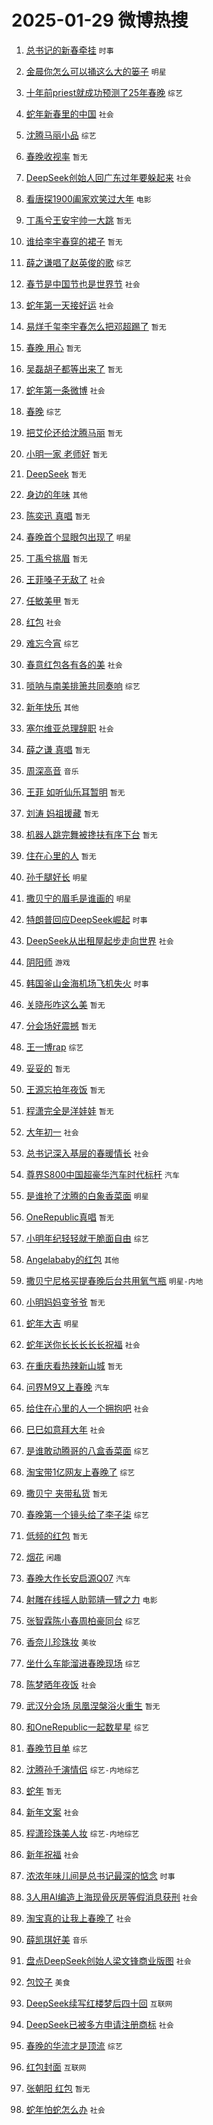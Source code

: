 # 2025-01-29 微博热搜 
1. [总书记的新春牵挂](https://m.weibo.cn/search?containerid=100103type%3D1%26t%3D10%26q%3D%23%E6%80%BB%E4%B9%A6%E8%AE%B0%E7%9A%84%E6%96%B0%E6%98%A5%E7%89%B5%E6%8C%82%23&stream_entry_id=51&isnewpage=1&extparam=seat%3D1%26stream_entry_id%3D51%26pos%3D0%26q%3D%2523%25E6%2580%25BB%25E4%25B9%25A6%25E8%25AE%25B0%25E7%259A%2584%25E6%2596%25B0%25E6%2598%25A5%25E7%2589%25B5%25E6%258C%2582%2523%26cate%3D10103%26dgr%3D0%26c_type%3D51%26filter_type%3Drealtimehot%26display_time%3D1738095511%26pre_seqid%3D173809551148001120030146) `时事` 

2. [金晨你怎么可以捅这么大的篓子](https://m.weibo.cn/search?containerid=100103type%3D1%26t%3D10%26q%3D%E9%87%91%E6%99%A8%E4%BD%A0%E6%80%8E%E4%B9%88%E5%8F%AF%E4%BB%A5%E6%8D%85%E8%BF%99%E4%B9%88%E5%A4%A7%E7%9A%84%E7%AF%93%E5%AD%90&stream_entry_id=31&isnewpage=1&extparam=seat%3D1%26stream_entry_id%3D31%26pos%3D0%26flag%3D1%26lcate%3D5001%26filter_type%3Drealtimehot%26c_type%3D31%26q%3D%25E9%2587%2591%25E6%2599%25A8%25E4%25BD%25A0%25E6%2580%258E%25E4%25B9%2588%25E5%258F%25AF%25E4%25BB%25A5%25E6%258D%2585%25E8%25BF%2599%25E4%25B9%2588%25E5%25A4%25A7%25E7%259A%2584%25E7%25AF%2593%25E5%25AD%2590%26cate%3D5001%26band_rank%3D1%26realpos%3D1%26dgr%3D0%26display_time%3D1738095511%26pre_seqid%3D173809551148001120030146) `明星` 

3. [十年前priest就成功预测了25年春晚](https://m.weibo.cn/search?containerid=100103type%3D1%26t%3D10%26q%3D%23%E5%8D%81%E5%B9%B4%E5%89%8Dpriest%E5%B0%B1%E6%88%90%E5%8A%9F%E9%A2%84%E6%B5%8B%E4%BA%8625%E5%B9%B4%E6%98%A5%E6%99%9A%23&stream_entry_id=31&isnewpage=1&extparam=seat%3D1%26stream_entry_id%3D31%26pos%3D1%26flag%3D16%26lcate%3D5001%26filter_type%3Drealtimehot%26c_type%3D31%26q%3D%2523%25E5%258D%2581%25E5%25B9%25B4%25E5%2589%258Dpriest%25E5%25B0%25B1%25E6%2588%2590%25E5%258A%259F%25E9%25A2%2584%25E6%25B5%258B%25E4%25BA%258625%25E5%25B9%25B4%25E6%2598%25A5%25E6%2599%259A%2523%26cate%3D5001%26band_rank%3D2%26realpos%3D2%26dgr%3D0%26display_time%3D1738095511%26pre_seqid%3D173809551148001120030146) `综艺` 

4. [蛇年新春里的中国](https://m.weibo.cn/search?containerid=100103type%3D1%26t%3D10%26q%3D%23%E8%9B%87%E5%B9%B4%E6%96%B0%E6%98%A5%E9%87%8C%E7%9A%84%E4%B8%AD%E5%9B%BD%23&stream_entry_id=31&isnewpage=1&extparam=seat%3D1%26stream_entry_id%3D31%26pos%3D2%26flag%3D0%26lcate%3D5001%26filter_type%3Drealtimehot%26c_type%3D31%26q%3D%2523%25E8%259B%2587%25E5%25B9%25B4%25E6%2596%25B0%25E6%2598%25A5%25E9%2587%258C%25E7%259A%2584%25E4%25B8%25AD%25E5%259B%25BD%2523%26cate%3D5001%26band_rank%3D3%26realpos%3D3%26dgr%3D0%26display_time%3D1738095511%26pre_seqid%3D173809551148001120030146) `社会` 

5. [沈腾马丽小品](https://m.weibo.cn/search?containerid=100103type%3D1%26t%3D10%26q%3D%E6%B2%88%E8%85%BE%E9%A9%AC%E4%B8%BD%E5%B0%8F%E5%93%81&stream_entry_id=31&isnewpage=1&extparam=seat%3D1%26stream_entry_id%3D31%26pos%3D3%26flag%3D2%26lcate%3D5001%26filter_type%3Drealtimehot%26c_type%3D31%26q%3D%25E6%25B2%2588%25E8%2585%25BE%25E9%25A9%25AC%25E4%25B8%25BD%25E5%25B0%258F%25E5%2593%2581%26cate%3D5001%26band_rank%3D4%26realpos%3D4%26dgr%3D0%26display_time%3D1738095511%26pre_seqid%3D173809551148001120030146) `综艺` 

6. [春晚收视率](https://m.weibo.cn/search?containerid=100103type%3D1%26t%3D10%26q%3D%E6%98%A5%E6%99%9A%E6%94%B6%E8%A7%86%E7%8E%87&stream_entry_id=31&isnewpage=1&extparam=seat%3D1%26stream_entry_id%3D31%26pos%3D4%26flag%3D2%26lcate%3D5001%26filter_type%3Drealtimehot%26c_type%3D31%26q%3D%25E6%2598%25A5%25E6%2599%259A%25E6%2594%25B6%25E8%25A7%2586%25E7%258E%2587%26cate%3D5001%26band_rank%3D5%26realpos%3D5%26dgr%3D0%26display_time%3D1738095511%26pre_seqid%3D173809551148001120030146) `暂无` 

7. [DeepSeek创始人回广东过年要躲起来](https://m.weibo.cn/search?containerid=100103type%3D1%26t%3D10%26q%3D%23DeepSeek%E5%88%9B%E5%A7%8B%E4%BA%BA%E5%9B%9E%E5%B9%BF%E4%B8%9C%E8%BF%87%E5%B9%B4%E8%A6%81%E8%BA%B2%E8%B5%B7%E6%9D%A5%23&stream_entry_id=31&isnewpage=1&extparam=seat%3D1%26stream_entry_id%3D31%26pos%3D5%26flag%3D0%26lcate%3D5001%26filter_type%3Drealtimehot%26c_type%3D31%26q%3D%2523DeepSeek%25E5%2588%259B%25E5%25A7%258B%25E4%25BA%25BA%25E5%259B%259E%25E5%25B9%25BF%25E4%25B8%259C%25E8%25BF%2587%25E5%25B9%25B4%25E8%25A6%2581%25E8%25BA%25B2%25E8%25B5%25B7%25E6%259D%25A5%2523%26cate%3D5001%26band_rank%3D6%26realpos%3D6%26dgr%3D0%26display_time%3D1738095511%26pre_seqid%3D173809551148001120030146) `社会` 

8. [看唐探1900阖家欢笑过大年](https://m.weibo.cn/search?containerid=100103type%3D1%26t%3D10%26q%3D%23%E7%9C%8B%E5%94%90%E6%8E%A21900%E9%98%96%E5%AE%B6%E6%AC%A2%E7%AC%91%E8%BF%87%E5%A4%A7%E5%B9%B4%23&stream_entry_id=31&isnewpage=1&extparam=seat%3D1%26stream_entry_id%3D31%26pos%3D6%26topic_ad%3D1%26lcate%3D5001%26filter_type%3Drealtimehot%26c_type%3D31%26is_ad_pos%3D1%26q%3D%2523%25E7%259C%258B%25E5%2594%2590%25E6%258E%25A21900%25E9%2598%2596%25E5%25AE%25B6%25E6%25AC%25A2%25E7%25AC%2591%25E8%25BF%2587%25E5%25A4%25A7%25E5%25B9%25B4%2523%26dgr%3D0%26band_rank%3D7%26adid%3D274541%26cate%3D5001%26display_time%3D1738095511%26pre_seqid%3D173809551148001120030146) `电影` 

9. [丁禹兮王安宇帅一大跳](https://m.weibo.cn/search?containerid=100103type%3D1%26t%3D10%26q%3D%E4%B8%81%E7%A6%B9%E5%85%AE%E7%8E%8B%E5%AE%89%E5%AE%87%E5%B8%85%E4%B8%80%E5%A4%A7%E8%B7%B3&stream_entry_id=31&isnewpage=1&extparam=seat%3D1%26stream_entry_id%3D31%26pos%3D7%26flag%3D0%26lcate%3D5001%26filter_type%3Drealtimehot%26c_type%3D31%26q%3D%25E4%25B8%2581%25E7%25A6%25B9%25E5%2585%25AE%25E7%258E%258B%25E5%25AE%2589%25E5%25AE%2587%25E5%25B8%2585%25E4%25B8%2580%25E5%25A4%25A7%25E8%25B7%25B3%26cate%3D5001%26band_rank%3D7%26realpos%3D7%26dgr%3D0%26display_time%3D1738095511%26pre_seqid%3D173809551148001120030146) `暂无` 

10. [谁给李宇春穿的裙子](https://m.weibo.cn/search?containerid=100103type%3D1%26t%3D10%26q%3D%E8%B0%81%E7%BB%99%E6%9D%8E%E5%AE%87%E6%98%A5%E7%A9%BF%E7%9A%84%E8%A3%99%E5%AD%90&stream_entry_id=31&isnewpage=1&extparam=seat%3D1%26stream_entry_id%3D31%26pos%3D8%26flag%3D2%26lcate%3D5001%26filter_type%3Drealtimehot%26c_type%3D31%26q%3D%25E8%25B0%2581%25E7%25BB%2599%25E6%259D%258E%25E5%25AE%2587%25E6%2598%25A5%25E7%25A9%25BF%25E7%259A%2584%25E8%25A3%2599%25E5%25AD%2590%26cate%3D5001%26band_rank%3D8%26realpos%3D8%26dgr%3D0%26display_time%3D1738095511%26pre_seqid%3D173809551148001120030146) `暂无` 

11. [薛之谦唱了赵英俊的歌](https://m.weibo.cn/search?containerid=100103type%3D1%26t%3D10%26q%3D%23%E8%96%9B%E4%B9%8B%E8%B0%A6%E5%94%B1%E4%BA%86%E8%B5%B5%E8%8B%B1%E4%BF%8A%E7%9A%84%E6%AD%8C%23&stream_entry_id=31&isnewpage=1&extparam=seat%3D1%26stream_entry_id%3D31%26pos%3D9%26flag%3D0%26lcate%3D5001%26filter_type%3Drealtimehot%26c_type%3D31%26q%3D%2523%25E8%2596%259B%25E4%25B9%258B%25E8%25B0%25A6%25E5%2594%25B1%25E4%25BA%2586%25E8%25B5%25B5%25E8%258B%25B1%25E4%25BF%258A%25E7%259A%2584%25E6%25AD%258C%2523%26cate%3D5001%26band_rank%3D9%26realpos%3D9%26dgr%3D0%26display_time%3D1738095511%26pre_seqid%3D173809551148001120030146) `综艺` 

12. [春节是中国节也是世界节](https://m.weibo.cn/search?containerid=100103type%3D1%26t%3D10%26q%3D%23%E6%98%A5%E8%8A%82%E6%98%AF%E4%B8%AD%E5%9B%BD%E8%8A%82%E4%B9%9F%E6%98%AF%E4%B8%96%E7%95%8C%E8%8A%82%23&stream_entry_id=31&isnewpage=1&extparam=seat%3D1%26stream_entry_id%3D31%26pos%3D10%26flag%3D1%26lcate%3D5001%26filter_type%3Drealtimehot%26c_type%3D31%26q%3D%2523%25E6%2598%25A5%25E8%258A%2582%25E6%2598%25AF%25E4%25B8%25AD%25E5%259B%25BD%25E8%258A%2582%25E4%25B9%259F%25E6%2598%25AF%25E4%25B8%2596%25E7%2595%258C%25E8%258A%2582%2523%26cate%3D5001%26band_rank%3D10%26realpos%3D10%26dgr%3D0%26display_time%3D1738095511%26pre_seqid%3D173809551148001120030146) `社会` 

13. [蛇年第一天接好运](https://m.weibo.cn/search?containerid=100103type%3D1%26t%3D10%26q%3D%23%E8%9B%87%E5%B9%B4%E7%AC%AC%E4%B8%80%E5%A4%A9%E6%8E%A5%E5%A5%BD%E8%BF%90%23&stream_entry_id=31&isnewpage=1&extparam=seat%3D1%26stream_entry_id%3D31%26pos%3D11%26flag%3D0%26lcate%3D5001%26filter_type%3Drealtimehot%26c_type%3D31%26q%3D%2523%25E8%259B%2587%25E5%25B9%25B4%25E7%25AC%25AC%25E4%25B8%2580%25E5%25A4%25A9%25E6%258E%25A5%25E5%25A5%25BD%25E8%25BF%2590%2523%26cate%3D5001%26band_rank%3D11%26realpos%3D11%26dgr%3D0%26display_time%3D1738095511%26pre_seqid%3D173809551148001120030146) `社会` 

14. [易烊千玺李宇春怎么把邓超踢了](https://m.weibo.cn/search?containerid=100103type%3D1%26t%3D10%26q%3D%E6%98%93%E7%83%8A%E5%8D%83%E7%8E%BA%E6%9D%8E%E5%AE%87%E6%98%A5%E6%80%8E%E4%B9%88%E6%8A%8A%E9%82%93%E8%B6%85%E8%B8%A2%E4%BA%86&stream_entry_id=31&isnewpage=1&extparam=seat%3D1%26stream_entry_id%3D31%26pos%3D12%26flag%3D0%26lcate%3D5001%26filter_type%3Drealtimehot%26c_type%3D31%26q%3D%25E6%2598%2593%25E7%2583%258A%25E5%258D%2583%25E7%258E%25BA%25E6%259D%258E%25E5%25AE%2587%25E6%2598%25A5%25E6%2580%258E%25E4%25B9%2588%25E6%258A%258A%25E9%2582%2593%25E8%25B6%2585%25E8%25B8%25A2%25E4%25BA%2586%26cate%3D5001%26band_rank%3D12%26realpos%3D12%26dgr%3D0%26display_time%3D1738095511%26pre_seqid%3D173809551148001120030146) `暂无` 

15. [春晚 用心](https://m.weibo.cn/search?containerid=100103type%3D1%26t%3D10%26q%3D%E6%98%A5%E6%99%9A+%E7%94%A8%E5%BF%83&stream_entry_id=31&isnewpage=1&extparam=seat%3D1%26stream_entry_id%3D31%26pos%3D13%26flag%3D0%26lcate%3D5001%26filter_type%3Drealtimehot%26c_type%3D31%26q%3D%25E6%2598%25A5%25E6%2599%259A%2520%25E7%2594%25A8%25E5%25BF%2583%26cate%3D5001%26band_rank%3D13%26realpos%3D13%26dgr%3D0%26display_time%3D1738095511%26pre_seqid%3D173809551148001120030146) `暂无` 

16. [吴磊胡子都等出来了](https://m.weibo.cn/search?containerid=100103type%3D1%26t%3D10%26q%3D%E5%90%B4%E7%A3%8A%E8%83%A1%E5%AD%90%E9%83%BD%E7%AD%89%E5%87%BA%E6%9D%A5%E4%BA%86&stream_entry_id=31&isnewpage=1&extparam=seat%3D1%26stream_entry_id%3D31%26pos%3D14%26flag%3D2%26lcate%3D5001%26filter_type%3Drealtimehot%26c_type%3D31%26q%3D%25E5%2590%25B4%25E7%25A3%258A%25E8%2583%25A1%25E5%25AD%2590%25E9%2583%25BD%25E7%25AD%2589%25E5%2587%25BA%25E6%259D%25A5%25E4%25BA%2586%26cate%3D5001%26band_rank%3D14%26realpos%3D14%26dgr%3D0%26display_time%3D1738095511%26pre_seqid%3D173809551148001120030146) `暂无` 

17. [蛇年第一条微博](https://m.weibo.cn/search?containerid=100103type%3D1%26t%3D10%26q%3D%23%E8%9B%87%E5%B9%B4%E7%AC%AC%E4%B8%80%E6%9D%A1%E5%BE%AE%E5%8D%9A%23&stream_entry_id=31&isnewpage=1&extparam=seat%3D1%26stream_entry_id%3D31%26pos%3D15%26flag%3D0%26lcate%3D5001%26filter_type%3Drealtimehot%26c_type%3D31%26q%3D%2523%25E8%259B%2587%25E5%25B9%25B4%25E7%25AC%25AC%25E4%25B8%2580%25E6%259D%25A1%25E5%25BE%25AE%25E5%258D%259A%2523%26cate%3D5001%26band_rank%3D15%26realpos%3D15%26dgr%3D0%26display_time%3D1738095511%26pre_seqid%3D173809551148001120030146) `社会` 

18. [春晚](https://m.weibo.cn/search?containerid=100103type%3D1%26t%3D10%26q%3D%E6%98%A5%E6%99%9A&stream_entry_id=31&isnewpage=1&extparam=seat%3D1%26stream_entry_id%3D31%26pos%3D16%26flag%3D0%26lcate%3D5001%26filter_type%3Drealtimehot%26c_type%3D31%26q%3D%25E6%2598%25A5%25E6%2599%259A%26cate%3D5001%26band_rank%3D16%26realpos%3D16%26dgr%3D0%26display_time%3D1738095511%26pre_seqid%3D173809551148001120030146) `综艺` 

19. [把艾伦还给沈腾马丽](https://m.weibo.cn/search?containerid=100103type%3D1%26t%3D10%26q%3D%E6%8A%8A%E8%89%BE%E4%BC%A6%E8%BF%98%E7%BB%99%E6%B2%88%E8%85%BE%E9%A9%AC%E4%B8%BD&stream_entry_id=31&isnewpage=1&extparam=seat%3D1%26stream_entry_id%3D31%26pos%3D17%26flag%3D2%26lcate%3D5001%26filter_type%3Drealtimehot%26c_type%3D31%26q%3D%25E6%258A%258A%25E8%2589%25BE%25E4%25BC%25A6%25E8%25BF%2598%25E7%25BB%2599%25E6%25B2%2588%25E8%2585%25BE%25E9%25A9%25AC%25E4%25B8%25BD%26cate%3D5001%26band_rank%3D17%26realpos%3D17%26dgr%3D0%26display_time%3D1738095511%26pre_seqid%3D173809551148001120030146) `暂无` 

20. [小明一家 老师好](https://m.weibo.cn/search?containerid=100103type%3D1%26t%3D10%26q%3D%E5%B0%8F%E6%98%8E%E4%B8%80%E5%AE%B6+%E8%80%81%E5%B8%88%E5%A5%BD&stream_entry_id=31&isnewpage=1&extparam=seat%3D1%26stream_entry_id%3D31%26pos%3D18%26flag%3D0%26lcate%3D5001%26filter_type%3Drealtimehot%26c_type%3D31%26q%3D%25E5%25B0%258F%25E6%2598%258E%25E4%25B8%2580%25E5%25AE%25B6%2520%25E8%2580%2581%25E5%25B8%2588%25E5%25A5%25BD%26cate%3D5001%26band_rank%3D18%26realpos%3D18%26dgr%3D0%26display_time%3D1738095511%26pre_seqid%3D173809551148001120030146) `暂无` 

21. [DeepSeek](https://m.weibo.cn/search?containerid=100103type%3D1%26t%3D10%26q%3DDeepSeek&stream_entry_id=31&isnewpage=1&extparam=seat%3D1%26stream_entry_id%3D31%26pos%3D19%26flag%3D0%26lcate%3D5001%26filter_type%3Drealtimehot%26c_type%3D31%26q%3DDeepSeek%26cate%3D5001%26band_rank%3D19%26realpos%3D19%26dgr%3D0%26display_time%3D1738095511%26pre_seqid%3D173809551148001120030146) `暂无` 

22. [身边的年味](https://m.weibo.cn/search?containerid=100103type%3D1%26t%3D10%26q%3D%23%E8%BA%AB%E8%BE%B9%E7%9A%84%E5%B9%B4%E5%91%B3%23&stream_entry_id=31&isnewpage=1&extparam=seat%3D1%26stream_entry_id%3D31%26pos%3D20%26flag%3D0%26lcate%3D5001%26filter_type%3Drealtimehot%26c_type%3D31%26q%3D%2523%25E8%25BA%25AB%25E8%25BE%25B9%25E7%259A%2584%25E5%25B9%25B4%25E5%2591%25B3%2523%26cate%3D5001%26band_rank%3D20%26realpos%3D20%26dgr%3D0%26display_time%3D1738095511%26pre_seqid%3D173809551148001120030146) `其他` 

23. [陈奕迅 真唱](https://m.weibo.cn/search?containerid=100103type%3D1%26t%3D10%26q%3D%E9%99%88%E5%A5%95%E8%BF%85+%E7%9C%9F%E5%94%B1&stream_entry_id=31&isnewpage=1&extparam=seat%3D1%26stream_entry_id%3D31%26pos%3D21%26flag%3D0%26lcate%3D5001%26filter_type%3Drealtimehot%26c_type%3D31%26q%3D%25E9%2599%2588%25E5%25A5%2595%25E8%25BF%2585%2520%25E7%259C%259F%25E5%2594%25B1%26cate%3D5001%26band_rank%3D21%26realpos%3D21%26dgr%3D0%26display_time%3D1738095511%26pre_seqid%3D173809551148001120030146) `暂无` 

24. [春晚首个显眼包出现了](https://m.weibo.cn/search?containerid=100103type%3D1%26t%3D10%26q%3D%23%E6%98%A5%E6%99%9A%E9%A6%96%E4%B8%AA%E6%98%BE%E7%9C%BC%E5%8C%85%E5%87%BA%E7%8E%B0%E4%BA%86%23&stream_entry_id=31&isnewpage=1&extparam=seat%3D1%26stream_entry_id%3D31%26pos%3D22%26flag%3D1%26lcate%3D5001%26filter_type%3Drealtimehot%26c_type%3D31%26q%3D%2523%25E6%2598%25A5%25E6%2599%259A%25E9%25A6%2596%25E4%25B8%25AA%25E6%2598%25BE%25E7%259C%25BC%25E5%258C%2585%25E5%2587%25BA%25E7%258E%25B0%25E4%25BA%2586%2523%26cate%3D5001%26band_rank%3D22%26realpos%3D22%26dgr%3D0%26display_time%3D1738095511%26pre_seqid%3D173809551148001120030146) `明星` 

25. [丁禹兮挑眉](https://m.weibo.cn/search?containerid=100103type%3D1%26t%3D10%26q%3D%E4%B8%81%E7%A6%B9%E5%85%AE%E6%8C%91%E7%9C%89&stream_entry_id=31&isnewpage=1&extparam=seat%3D1%26stream_entry_id%3D31%26pos%3D23%26flag%3D0%26lcate%3D5001%26filter_type%3Drealtimehot%26c_type%3D31%26q%3D%25E4%25B8%2581%25E7%25A6%25B9%25E5%2585%25AE%25E6%258C%2591%25E7%259C%2589%26cate%3D5001%26band_rank%3D23%26realpos%3D23%26dgr%3D0%26display_time%3D1738095511%26pre_seqid%3D173809551148001120030146) `暂无` 

26. [王菲嗓子无敌了](https://m.weibo.cn/search?containerid=100103type%3D1%26t%3D10%26q%3D%23%E7%8E%8B%E8%8F%B2%E5%97%93%E5%AD%90%E6%97%A0%E6%95%8C%E4%BA%86%23&stream_entry_id=31&isnewpage=1&extparam=seat%3D1%26stream_entry_id%3D31%26pos%3D24%26flag%3D0%26lcate%3D5001%26filter_type%3Drealtimehot%26c_type%3D31%26q%3D%2523%25E7%258E%258B%25E8%258F%25B2%25E5%2597%2593%25E5%25AD%2590%25E6%2597%25A0%25E6%2595%258C%25E4%25BA%2586%2523%26cate%3D5001%26band_rank%3D24%26realpos%3D24%26dgr%3D0%26display_time%3D1738095511%26pre_seqid%3D173809551148001120030146) `社会` 

27. [任敏美甲](https://m.weibo.cn/search?containerid=100103type%3D1%26t%3D10%26q%3D%E4%BB%BB%E6%95%8F%E7%BE%8E%E7%94%B2&stream_entry_id=31&isnewpage=1&extparam=seat%3D1%26stream_entry_id%3D31%26pos%3D25%26flag%3D0%26lcate%3D5001%26filter_type%3Drealtimehot%26c_type%3D31%26q%3D%25E4%25BB%25BB%25E6%2595%258F%25E7%25BE%258E%25E7%2594%25B2%26cate%3D5001%26band_rank%3D25%26realpos%3D25%26dgr%3D0%26display_time%3D1738095511%26pre_seqid%3D173809551148001120030146) `暂无` 

28. [红包](https://m.weibo.cn/search?containerid=100103type%3D1%26t%3D10%26q%3D%E7%BA%A2%E5%8C%85&stream_entry_id=31&isnewpage=1&extparam=seat%3D1%26stream_entry_id%3D31%26pos%3D26%26flag%3D0%26lcate%3D5001%26filter_type%3Drealtimehot%26c_type%3D31%26q%3D%25E7%25BA%25A2%25E5%258C%2585%26cate%3D5001%26band_rank%3D26%26realpos%3D26%26dgr%3D0%26display_time%3D1738095511%26pre_seqid%3D173809551148001120030146) `社会` 

29. [难忘今宵](https://m.weibo.cn/search?containerid=100103type%3D1%26t%3D10%26q%3D%E9%9A%BE%E5%BF%98%E4%BB%8A%E5%AE%B5&stream_entry_id=31&isnewpage=1&extparam=seat%3D1%26stream_entry_id%3D31%26pos%3D27%26flag%3D0%26lcate%3D5001%26filter_type%3Drealtimehot%26c_type%3D31%26q%3D%25E9%259A%25BE%25E5%25BF%2598%25E4%25BB%258A%25E5%25AE%25B5%26cate%3D5001%26band_rank%3D27%26realpos%3D27%26dgr%3D0%26display_time%3D1738095511%26pre_seqid%3D173809551148001120030146) `综艺` 

30. [春意红包各有各的美](https://m.weibo.cn/search?containerid=100103type%3D1%26t%3D10%26q%3D%23%E6%98%A5%E6%84%8F%E7%BA%A2%E5%8C%85%E5%90%84%E6%9C%89%E5%90%84%E7%9A%84%E7%BE%8E%23&stream_entry_id=31&isnewpage=1&extparam=seat%3D1%26stream_entry_id%3D31%26pos%3D28%26flag%3D0%26lcate%3D5001%26filter_type%3Drealtimehot%26c_type%3D31%26q%3D%2523%25E6%2598%25A5%25E6%2584%258F%25E7%25BA%25A2%25E5%258C%2585%25E5%2590%2584%25E6%259C%2589%25E5%2590%2584%25E7%259A%2584%25E7%25BE%258E%2523%26cate%3D5001%26band_rank%3D28%26realpos%3D28%26dgr%3D0%26display_time%3D1738095511%26pre_seqid%3D173809551148001120030146) `社会` 

31. [唢呐与南美排箫共同奏响](https://m.weibo.cn/search?containerid=100103type%3D1%26t%3D10%26q%3D%23%E5%94%A2%E5%91%90%E4%B8%8E%E5%8D%97%E7%BE%8E%E6%8E%92%E7%AE%AB%E5%85%B1%E5%90%8C%E5%A5%8F%E5%93%8D%23&stream_entry_id=31&isnewpage=1&extparam=seat%3D1%26stream_entry_id%3D31%26pos%3D29%26flag%3D0%26lcate%3D5001%26filter_type%3Drealtimehot%26c_type%3D31%26q%3D%2523%25E5%2594%25A2%25E5%2591%2590%25E4%25B8%258E%25E5%258D%2597%25E7%25BE%258E%25E6%258E%2592%25E7%25AE%25AB%25E5%2585%25B1%25E5%2590%258C%25E5%25A5%258F%25E5%2593%258D%2523%26cate%3D5001%26band_rank%3D29%26realpos%3D29%26dgr%3D0%26display_time%3D1738095511%26pre_seqid%3D173809551148001120030146) `综艺` 

32. [新年快乐](https://m.weibo.cn/search?containerid=100103type%3D1%26t%3D10%26q%3D%E6%96%B0%E5%B9%B4%E5%BF%AB%E4%B9%90&stream_entry_id=31&isnewpage=1&extparam=seat%3D1%26stream_entry_id%3D31%26pos%3D30%26flag%3D0%26lcate%3D5001%26filter_type%3Drealtimehot%26c_type%3D31%26q%3D%25E6%2596%25B0%25E5%25B9%25B4%25E5%25BF%25AB%25E4%25B9%2590%26cate%3D5001%26band_rank%3D30%26realpos%3D30%26dgr%3D0%26display_time%3D1738095511%26pre_seqid%3D173809551148001120030146) `其他` 

33. [塞尔维亚总理辞职](https://m.weibo.cn/search?containerid=100103type%3D1%26t%3D10%26q%3D%23%E5%A1%9E%E5%B0%94%E7%BB%B4%E4%BA%9A%E6%80%BB%E7%90%86%E8%BE%9E%E8%81%8C%23&stream_entry_id=31&isnewpage=1&extparam=seat%3D1%26stream_entry_id%3D31%26pos%3D31%26flag%3D0%26lcate%3D5001%26filter_type%3Drealtimehot%26c_type%3D31%26q%3D%2523%25E5%25A1%259E%25E5%25B0%2594%25E7%25BB%25B4%25E4%25BA%259A%25E6%2580%25BB%25E7%2590%2586%25E8%25BE%259E%25E8%2581%258C%2523%26cate%3D5001%26band_rank%3D31%26realpos%3D31%26dgr%3D0%26display_time%3D1738095511%26pre_seqid%3D173809551148001120030146) `社会` 

34. [薛之谦 真唱](https://m.weibo.cn/search?containerid=100103type%3D1%26t%3D10%26q%3D%E8%96%9B%E4%B9%8B%E8%B0%A6+%E7%9C%9F%E5%94%B1&stream_entry_id=31&isnewpage=1&extparam=seat%3D1%26stream_entry_id%3D31%26pos%3D32%26flag%3D1%26lcate%3D5001%26filter_type%3Drealtimehot%26c_type%3D31%26q%3D%25E8%2596%259B%25E4%25B9%258B%25E8%25B0%25A6%2520%25E7%259C%259F%25E5%2594%25B1%26cate%3D5001%26band_rank%3D32%26realpos%3D32%26dgr%3D0%26display_time%3D1738095511%26pre_seqid%3D173809551148001120030146) `暂无` 

35. [周深高音](https://m.weibo.cn/search?containerid=100103type%3D1%26t%3D10%26q%3D%E5%91%A8%E6%B7%B1%E9%AB%98%E9%9F%B3&stream_entry_id=31&isnewpage=1&extparam=seat%3D1%26stream_entry_id%3D31%26pos%3D33%26flag%3D0%26lcate%3D5001%26filter_type%3Drealtimehot%26c_type%3D31%26q%3D%25E5%2591%25A8%25E6%25B7%25B1%25E9%25AB%2598%25E9%259F%25B3%26cate%3D5001%26band_rank%3D33%26realpos%3D33%26dgr%3D0%26display_time%3D1738095511%26pre_seqid%3D173809551148001120030146) `音乐` 

36. [王菲 如听仙乐耳暂明](https://m.weibo.cn/search?containerid=100103type%3D1%26t%3D10%26q%3D%E7%8E%8B%E8%8F%B2+%E5%A6%82%E5%90%AC%E4%BB%99%E4%B9%90%E8%80%B3%E6%9A%82%E6%98%8E&stream_entry_id=31&isnewpage=1&extparam=seat%3D1%26stream_entry_id%3D31%26pos%3D34%26flag%3D0%26lcate%3D5001%26filter_type%3Drealtimehot%26c_type%3D31%26q%3D%25E7%258E%258B%25E8%258F%25B2%2520%25E5%25A6%2582%25E5%2590%25AC%25E4%25BB%2599%25E4%25B9%2590%25E8%2580%25B3%25E6%259A%2582%25E6%2598%258E%26cate%3D5001%26band_rank%3D34%26realpos%3D34%26dgr%3D0%26display_time%3D1738095511%26pre_seqid%3D173809551148001120030146) `暂无` 

37. [刘涛 妈祖援藏](https://m.weibo.cn/search?containerid=100103type%3D1%26t%3D10%26q%3D%E5%88%98%E6%B6%9B+%E5%A6%88%E7%A5%96%E6%8F%B4%E8%97%8F&stream_entry_id=31&isnewpage=1&extparam=seat%3D1%26stream_entry_id%3D31%26pos%3D35%26flag%3D0%26lcate%3D5001%26filter_type%3Drealtimehot%26c_type%3D31%26q%3D%25E5%2588%2598%25E6%25B6%259B%2520%25E5%25A6%2588%25E7%25A5%2596%25E6%258F%25B4%25E8%2597%258F%26cate%3D5001%26band_rank%3D35%26realpos%3D35%26dgr%3D0%26display_time%3D1738095511%26pre_seqid%3D173809551148001120030146) `暂无` 

38. [机器人跳完舞被搀扶有序下台](https://m.weibo.cn/search?containerid=100103type%3D1%26t%3D10%26q%3D%23%E6%9C%BA%E5%99%A8%E4%BA%BA%E8%B7%B3%E5%AE%8C%E8%88%9E%E8%A2%AB%E6%90%80%E6%89%B6%E6%9C%89%E5%BA%8F%E4%B8%8B%E5%8F%B0%23&stream_entry_id=31&isnewpage=1&extparam=seat%3D1%26stream_entry_id%3D31%26pos%3D36%26flag%3D0%26lcate%3D5001%26filter_type%3Drealtimehot%26c_type%3D31%26q%3D%2523%25E6%259C%25BA%25E5%2599%25A8%25E4%25BA%25BA%25E8%25B7%25B3%25E5%25AE%258C%25E8%2588%259E%25E8%25A2%25AB%25E6%2590%2580%25E6%2589%25B6%25E6%259C%2589%25E5%25BA%258F%25E4%25B8%258B%25E5%258F%25B0%2523%26cate%3D5001%26band_rank%3D36%26realpos%3D36%26dgr%3D0%26display_time%3D1738095511%26pre_seqid%3D173809551148001120030146) `暂无` 

39. [住在心里的人](https://m.weibo.cn/search?containerid=100103type%3D1%26t%3D10%26q%3D%E4%BD%8F%E5%9C%A8%E5%BF%83%E9%87%8C%E7%9A%84%E4%BA%BA&stream_entry_id=31&isnewpage=1&extparam=seat%3D1%26stream_entry_id%3D31%26pos%3D37%26flag%3D1%26lcate%3D5001%26filter_type%3Drealtimehot%26c_type%3D31%26q%3D%25E4%25BD%258F%25E5%259C%25A8%25E5%25BF%2583%25E9%2587%258C%25E7%259A%2584%25E4%25BA%25BA%26cate%3D5001%26band_rank%3D37%26realpos%3D37%26dgr%3D0%26display_time%3D1738095511%26pre_seqid%3D173809551148001120030146) `暂无` 

40. [孙千腿好长](https://m.weibo.cn/search?containerid=100103type%3D1%26t%3D10%26q%3D%E5%AD%99%E5%8D%83%E8%85%BF%E5%A5%BD%E9%95%BF&stream_entry_id=31&isnewpage=1&extparam=seat%3D1%26stream_entry_id%3D31%26pos%3D38%26flag%3D0%26lcate%3D5001%26filter_type%3Drealtimehot%26c_type%3D31%26q%3D%25E5%25AD%2599%25E5%258D%2583%25E8%2585%25BF%25E5%25A5%25BD%25E9%2595%25BF%26cate%3D5001%26band_rank%3D38%26realpos%3D38%26dgr%3D0%26display_time%3D1738095511%26pre_seqid%3D173809551148001120030146) `明星` 

41. [撒贝宁的眉毛是谁画的](https://m.weibo.cn/search?containerid=100103type%3D1%26t%3D10%26q%3D%23%E6%92%92%E8%B4%9D%E5%AE%81%E7%9A%84%E7%9C%89%E6%AF%9B%E6%98%AF%E8%B0%81%E7%94%BB%E7%9A%84%23&stream_entry_id=31&isnewpage=1&extparam=seat%3D1%26stream_entry_id%3D31%26pos%3D39%26flag%3D0%26lcate%3D5001%26filter_type%3Drealtimehot%26c_type%3D31%26q%3D%2523%25E6%2592%2592%25E8%25B4%259D%25E5%25AE%2581%25E7%259A%2584%25E7%259C%2589%25E6%25AF%259B%25E6%2598%25AF%25E8%25B0%2581%25E7%2594%25BB%25E7%259A%2584%2523%26cate%3D5001%26band_rank%3D39%26realpos%3D39%26dgr%3D0%26display_time%3D1738095511%26pre_seqid%3D173809551148001120030146) `明星` 

42. [特朗普回应DeepSeek崛起](https://m.weibo.cn/search?containerid=100103type%3D1%26t%3D10%26q%3D%23%E7%89%B9%E6%9C%97%E6%99%AE%E5%9B%9E%E5%BA%94DeepSeek%E5%B4%9B%E8%B5%B7%23&stream_entry_id=31&isnewpage=1&extparam=seat%3D1%26stream_entry_id%3D31%26pos%3D40%26flag%3D0%26lcate%3D5001%26filter_type%3Drealtimehot%26c_type%3D31%26q%3D%2523%25E7%2589%25B9%25E6%259C%2597%25E6%2599%25AE%25E5%259B%259E%25E5%25BA%2594DeepSeek%25E5%25B4%259B%25E8%25B5%25B7%2523%26cate%3D5001%26band_rank%3D40%26realpos%3D40%26dgr%3D0%26display_time%3D1738095511%26pre_seqid%3D173809551148001120030146) `时事` 

43. [DeepSeek从出租屋起步走向世界](https://m.weibo.cn/search?containerid=100103type%3D1%26t%3D10%26q%3D%23DeepSeek%E4%BB%8E%E5%87%BA%E7%A7%9F%E5%B1%8B%E8%B5%B7%E6%AD%A5%E8%B5%B0%E5%90%91%E4%B8%96%E7%95%8C%23&stream_entry_id=31&isnewpage=1&extparam=seat%3D1%26stream_entry_id%3D31%26pos%3D41%26flag%3D0%26lcate%3D5001%26filter_type%3Drealtimehot%26c_type%3D31%26q%3D%2523DeepSeek%25E4%25BB%258E%25E5%2587%25BA%25E7%25A7%259F%25E5%25B1%258B%25E8%25B5%25B7%25E6%25AD%25A5%25E8%25B5%25B0%25E5%2590%2591%25E4%25B8%2596%25E7%2595%258C%2523%26cate%3D5001%26band_rank%3D41%26realpos%3D41%26dgr%3D0%26display_time%3D1738095511%26pre_seqid%3D173809551148001120030146) `社会` 

44. [阴阳师](https://m.weibo.cn/search?containerid=100103type%3D1%26t%3D10%26q%3D%E9%98%B4%E9%98%B3%E5%B8%88&stream_entry_id=31&isnewpage=1&extparam=seat%3D1%26stream_entry_id%3D31%26pos%3D42%26flag%3D1%26lcate%3D5001%26filter_type%3Drealtimehot%26c_type%3D31%26q%3D%25E9%2598%25B4%25E9%2598%25B3%25E5%25B8%2588%26cate%3D5001%26band_rank%3D42%26realpos%3D42%26dgr%3D0%26display_time%3D1738095511%26pre_seqid%3D173809551148001120030146) `游戏` 

45. [韩国釜山金海机场飞机失火](https://m.weibo.cn/search?containerid=100103type%3D1%26t%3D10%26q%3D%23%E9%9F%A9%E5%9B%BD%E9%87%9C%E5%B1%B1%E9%87%91%E6%B5%B7%E6%9C%BA%E5%9C%BA%E9%A3%9E%E6%9C%BA%E5%A4%B1%E7%81%AB%23&stream_entry_id=31&isnewpage=1&extparam=seat%3D1%26stream_entry_id%3D31%26pos%3D43%26flag%3D0%26lcate%3D5001%26filter_type%3Drealtimehot%26c_type%3D31%26q%3D%2523%25E9%259F%25A9%25E5%259B%25BD%25E9%2587%259C%25E5%25B1%25B1%25E9%2587%2591%25E6%25B5%25B7%25E6%259C%25BA%25E5%259C%25BA%25E9%25A3%259E%25E6%259C%25BA%25E5%25A4%25B1%25E7%2581%25AB%2523%26cate%3D5001%26band_rank%3D43%26realpos%3D43%26dgr%3D0%26display_time%3D1738095511%26pre_seqid%3D173809551148001120030146) `时事` 

46. [关晓彤咋这么美](https://m.weibo.cn/search?containerid=100103type%3D1%26t%3D10%26q%3D%E5%85%B3%E6%99%93%E5%BD%A4%E5%92%8B%E8%BF%99%E4%B9%88%E7%BE%8E&stream_entry_id=31&isnewpage=1&extparam=seat%3D1%26stream_entry_id%3D31%26pos%3D44%26flag%3D0%26lcate%3D5001%26filter_type%3Drealtimehot%26c_type%3D31%26q%3D%25E5%2585%25B3%25E6%2599%2593%25E5%25BD%25A4%25E5%2592%258B%25E8%25BF%2599%25E4%25B9%2588%25E7%25BE%258E%26cate%3D5001%26band_rank%3D44%26realpos%3D44%26dgr%3D0%26display_time%3D1738095511%26pre_seqid%3D173809551148001120030146) `暂无` 

47. [分会场好震撼](https://m.weibo.cn/search?containerid=100103type%3D1%26t%3D10%26q%3D%E5%88%86%E4%BC%9A%E5%9C%BA%E5%A5%BD%E9%9C%87%E6%92%BC&stream_entry_id=31&isnewpage=1&extparam=seat%3D1%26stream_entry_id%3D31%26pos%3D45%26flag%3D1%26lcate%3D5001%26filter_type%3Drealtimehot%26c_type%3D31%26q%3D%25E5%2588%2586%25E4%25BC%259A%25E5%259C%25BA%25E5%25A5%25BD%25E9%259C%2587%25E6%2592%25BC%26cate%3D5001%26band_rank%3D45%26realpos%3D45%26dgr%3D0%26display_time%3D1738095511%26pre_seqid%3D173809551148001120030146) `暂无` 

48. [王一博rap](https://m.weibo.cn/search?containerid=100103type%3D1%26t%3D10%26q%3D%E7%8E%8B%E4%B8%80%E5%8D%9Arap&stream_entry_id=31&isnewpage=1&extparam=seat%3D1%26stream_entry_id%3D31%26pos%3D46%26flag%3D0%26lcate%3D5001%26filter_type%3Drealtimehot%26c_type%3D31%26q%3D%25E7%258E%258B%25E4%25B8%2580%25E5%258D%259Arap%26cate%3D5001%26band_rank%3D46%26realpos%3D46%26dgr%3D0%26display_time%3D1738095511%26pre_seqid%3D173809551148001120030146) `综艺` 

49. [妥妥的](https://m.weibo.cn/search?containerid=100103type%3D1%26t%3D10%26q%3D%E5%A6%A5%E5%A6%A5%E7%9A%84&stream_entry_id=31&isnewpage=1&extparam=seat%3D1%26stream_entry_id%3D31%26pos%3D47%26flag%3D0%26lcate%3D5001%26filter_type%3Drealtimehot%26c_type%3D31%26q%3D%25E5%25A6%25A5%25E5%25A6%25A5%25E7%259A%2584%26cate%3D5001%26band_rank%3D47%26realpos%3D47%26dgr%3D0%26display_time%3D1738095511%26pre_seqid%3D173809551148001120030146) `暂无` 

50. [王源忘拍年夜饭](https://m.weibo.cn/search?containerid=100103type%3D1%26t%3D10%26q%3D%E7%8E%8B%E6%BA%90%E5%BF%98%E6%8B%8D%E5%B9%B4%E5%A4%9C%E9%A5%AD&stream_entry_id=31&isnewpage=1&extparam=seat%3D1%26stream_entry_id%3D31%26pos%3D48%26flag%3D1%26lcate%3D5001%26filter_type%3Drealtimehot%26c_type%3D31%26q%3D%25E7%258E%258B%25E6%25BA%2590%25E5%25BF%2598%25E6%258B%258D%25E5%25B9%25B4%25E5%25A4%259C%25E9%25A5%25AD%26cate%3D5001%26band_rank%3D48%26realpos%3D48%26dgr%3D0%26display_time%3D1738095511%26pre_seqid%3D173809551148001120030146) `暂无` 

51. [程潇完全是洋娃娃](https://m.weibo.cn/search?containerid=100103type%3D1%26t%3D10%26q%3D%E7%A8%8B%E6%BD%87%E5%AE%8C%E5%85%A8%E6%98%AF%E6%B4%8B%E5%A8%83%E5%A8%83&stream_entry_id=31&isnewpage=1&extparam=seat%3D1%26stream_entry_id%3D31%26pos%3D49%26flag%3D0%26lcate%3D5001%26filter_type%3Drealtimehot%26c_type%3D31%26q%3D%25E7%25A8%258B%25E6%25BD%2587%25E5%25AE%258C%25E5%2585%25A8%25E6%2598%25AF%25E6%25B4%258B%25E5%25A8%2583%25E5%25A8%2583%26cate%3D5001%26band_rank%3D49%26realpos%3D49%26dgr%3D0%26display_time%3D1738095511%26pre_seqid%3D173809551148001120030146) `暂无` 

52. [大年初一](https://m.weibo.cn/search?containerid=100103type%3D1%26t%3D10%26q%3D%E5%A4%A7%E5%B9%B4%E5%88%9D%E4%B8%80&stream_entry_id=31&isnewpage=1&extparam=seat%3D1%26stream_entry_id%3D31%26pos%3D50%26flag%3D0%26lcate%3D5001%26filter_type%3Drealtimehot%26c_type%3D31%26q%3D%25E5%25A4%25A7%25E5%25B9%25B4%25E5%2588%259D%25E4%25B8%2580%26cate%3D5001%26band_rank%3D50%26realpos%3D50%26dgr%3D0%26display_time%3D1738095511%26pre_seqid%3D173809551148001120030146) `社会` 

53. [总书记深入基层的春暖情长](https://m.weibo.cn/search?containerid=100103type%3D1%26t%3D10%26q%3D%23%E6%80%BB%E4%B9%A6%E8%AE%B0%E6%B7%B1%E5%85%A5%E5%9F%BA%E5%B1%82%E7%9A%84%E6%98%A5%E6%9A%96%E6%83%85%E9%95%BF%23&stream_entry_id=51&isnewpage=1&extparam=seat%3D1%26q%3D%2523%25E6%2580%25BB%25E4%25B9%25A6%25E8%25AE%25B0%25E6%25B7%25B1%25E5%2585%25A5%25E5%259F%25BA%25E5%25B1%2582%25E7%259A%2584%25E6%2598%25A5%25E6%259A%2596%25E6%2583%2585%25E9%2595%25BF%2523%26c_type%3D51%26dgr%3D0%26cate%3D10103%26pos%3D0%26stream_entry_id%3D51%26filter_type%3Drealtimehot%26display_time%3D1738091679%26pre_seqid%3D17380916790860109952226) `社会` 

54. [尊界S800中国超豪华汽车时代标杆](https://m.weibo.cn/search?containerid=100103type%3D1%26t%3D10%26q%3D%23%E5%B0%8A%E7%95%8CS800%E4%B8%AD%E5%9B%BD%E8%B6%85%E8%B1%AA%E5%8D%8E%E6%B1%BD%E8%BD%A6%E6%97%B6%E4%BB%A3%E6%A0%87%E6%9D%86%23&stream_entry_id=31&isnewpage=1&extparam=seat%3D1%26stream_entry_id%3D31%26topic_ad%3D1%26lcate%3D5001%26is_ad_pos%3D1%26filter_type%3Drealtimehot%26q%3D%2523%25E5%25B0%258A%25E7%2595%258CS800%25E4%25B8%25AD%25E5%259B%25BD%25E8%25B6%2585%25E8%25B1%25AA%25E5%258D%258E%25E6%25B1%25BD%25E8%25BD%25A6%25E6%2597%25B6%25E4%25BB%25A3%25E6%25A0%2587%25E6%259D%2586%2523%26c_type%3D31%26adid%3D275160%26cate%3D5001%26pos%3D3%26band_rank%3D4%26dgr%3D0%26display_time%3D1738091679%26pre_seqid%3D17380916790860109952226) `汽车` 

55. [是谁抢了沈腾的白象香菜面](https://m.weibo.cn/search?containerid=100103type%3D1%26t%3D10%26q%3D%23%E6%98%AF%E8%B0%81%E6%8A%A2%E4%BA%86%E6%B2%88%E8%85%BE%E7%9A%84%E7%99%BD%E8%B1%A1%E9%A6%99%E8%8F%9C%E9%9D%A2%23&stream_entry_id=31&isnewpage=1&extparam=seat%3D1%26stream_entry_id%3D31%26topic_ad%3D1%26lcate%3D5001%26is_ad_pos%3D1%26filter_type%3Drealtimehot%26q%3D%2523%25E6%2598%25AF%25E8%25B0%2581%25E6%258A%25A2%25E4%25BA%2586%25E6%25B2%2588%25E8%2585%25BE%25E7%259A%2584%25E7%2599%25BD%25E8%25B1%25A1%25E9%25A6%2599%25E8%258F%259C%25E9%259D%25A2%2523%26c_type%3D31%26adid%3D275153%26cate%3D5001%26pos%3D7%26band_rank%3D7%26dgr%3D0%26display_time%3D1738091679%26pre_seqid%3D17380916790860109952226) `明星` 

56. [OneRepublic真唱](https://m.weibo.cn/search?containerid=100103type%3D1%26t%3D10%26q%3DOneRepublic%E7%9C%9F%E5%94%B1&stream_entry_id=31&isnewpage=1&extparam=seat%3D1%26stream_entry_id%3D31%26lcate%3D5001%26filter_type%3Drealtimehot%26q%3DOneRepublic%25E7%259C%259F%25E5%2594%25B1%26dgr%3D0%26realpos%3D34%26flag%3D0%26cate%3D5001%26pos%3D35%26c_type%3D31%26band_rank%3D34%26display_time%3D1738091679%26pre_seqid%3D17380916790860109952226) `暂无` 

57. [小明年纪轻轻就干脆面自由](https://m.weibo.cn/search?containerid=100103type%3D1%26t%3D10%26q%3D%23%E5%B0%8F%E6%98%8E%E5%B9%B4%E7%BA%AA%E8%BD%BB%E8%BD%BB%E5%B0%B1%E5%B9%B2%E8%84%86%E9%9D%A2%E8%87%AA%E7%94%B1%23&stream_entry_id=31&isnewpage=1&extparam=seat%3D1%26stream_entry_id%3D31%26lcate%3D5001%26realpos%3D39%26filter_type%3Drealtimehot%26q%3D%2523%25E5%25B0%258F%25E6%2598%258E%25E5%25B9%25B4%25E7%25BA%25AA%25E8%25BD%25BB%25E8%25BD%25BB%25E5%25B0%25B1%25E5%25B9%25B2%25E8%2584%2586%25E9%259D%25A2%25E8%2587%25AA%25E7%2594%25B1%2523%26dgr%3D0%26flag%3D1%26adid%3D275133%26cate%3D5001%26pos%3D40%26c_type%3D31%26band_rank%3D39%26display_time%3D1738091679%26pre_seqid%3D17380916790860109952226) `综艺` 

58. [Angelababy的红包](https://m.weibo.cn/search?containerid=100103type%3D1%26t%3D10%26q%3D%23Angelababy%E7%9A%84%E7%BA%A2%E5%8C%85%23&stream_entry_id=31&isnewpage=1&extparam=seat%3D1%26stream_entry_id%3D31%26lcate%3D5001%26filter_type%3Drealtimehot%26q%3D%2523Angelababy%25E7%259A%2584%25E7%25BA%25A2%25E5%258C%2585%2523%26dgr%3D0%26realpos%3D41%26flag%3D0%26cate%3D5001%26pos%3D42%26c_type%3D31%26band_rank%3D41%26display_time%3D1738091679%26pre_seqid%3D17380916790860109952226) `其他` 

59. [撒贝宁尼格买提春晚后台共用氧气瓶](https://m.weibo.cn/search?containerid=100103type%3D1%26t%3D10%26q%3D%E6%92%92%E8%B4%9D%E5%AE%81%E5%B0%BC%E6%A0%BC%E4%B9%B0%E6%8F%90%E6%98%A5%E6%99%9A%E5%90%8E%E5%8F%B0%E5%85%B1%E7%94%A8%E6%B0%A7%E6%B0%94%E7%93%B6&stream_entry_id=31&isnewpage=1&extparam=seat%3D1%26stream_entry_id%3D31%26lcate%3D5001%26filter_type%3Drealtimehot%26q%3D%25E6%2592%2592%25E8%25B4%259D%25E5%25AE%2581%25E5%25B0%25BC%25E6%25A0%25BC%25E4%25B9%25B0%25E6%258F%2590%25E6%2598%25A5%25E6%2599%259A%25E5%2590%258E%25E5%258F%25B0%25E5%2585%25B1%25E7%2594%25A8%25E6%25B0%25A7%25E6%25B0%2594%25E7%2593%25B6%26dgr%3D0%26realpos%3D42%26flag%3D1%26cate%3D5001%26pos%3D43%26c_type%3D31%26band_rank%3D42%26display_time%3D1738091679%26pre_seqid%3D17380916790860109952226) `明星-内地` 

60. [小明妈妈变爷爷](https://m.weibo.cn/search?containerid=100103type%3D1%26t%3D10%26q%3D%E5%B0%8F%E6%98%8E%E5%A6%88%E5%A6%88%E5%8F%98%E7%88%B7%E7%88%B7&stream_entry_id=31&isnewpage=1&extparam=seat%3D1%26stream_entry_id%3D31%26lcate%3D5001%26filter_type%3Drealtimehot%26q%3D%25E5%25B0%258F%25E6%2598%258E%25E5%25A6%2588%25E5%25A6%2588%25E5%258F%2598%25E7%2588%25B7%25E7%2588%25B7%26dgr%3D0%26realpos%3D45%26flag%3D0%26cate%3D5001%26pos%3D46%26c_type%3D31%26band_rank%3D45%26display_time%3D1738091679%26pre_seqid%3D17380916790860109952226) `暂无` 

61. [蛇年大吉](https://m.weibo.cn/search?containerid=100103type%3D1%26t%3D10%26q%3D%E8%9B%87%E5%B9%B4%E5%A4%A7%E5%90%89&stream_entry_id=31&isnewpage=1&extparam=seat%3D1%26stream_entry_id%3D31%26lcate%3D5001%26filter_type%3Drealtimehot%26q%3D%25E8%259B%2587%25E5%25B9%25B4%25E5%25A4%25A7%25E5%2590%2589%26dgr%3D0%26realpos%3D46%26flag%3D1%26cate%3D5001%26pos%3D47%26c_type%3D31%26band_rank%3D46%26display_time%3D1738091679%26pre_seqid%3D17380916790860109952226) `明星` 

62. [蛇年送你长长长长长祝福](https://m.weibo.cn/search?containerid=100103type%3D1%26t%3D10%26q%3D%23%E8%9B%87%E5%B9%B4%E9%80%81%E4%BD%A0%E9%95%BF%E9%95%BF%E9%95%BF%E9%95%BF%E9%95%BF%E7%A5%9D%E7%A6%8F%23&stream_entry_id=31&isnewpage=1&extparam=seat%3D1%26stream_entry_id%3D31%26lcate%3D5001%26filter_type%3Drealtimehot%26q%3D%2523%25E8%259B%2587%25E5%25B9%25B4%25E9%2580%2581%25E4%25BD%25A0%25E9%2595%25BF%25E9%2595%25BF%25E9%2595%25BF%25E9%2595%25BF%25E9%2595%25BF%25E7%25A5%259D%25E7%25A6%258F%2523%26dgr%3D0%26realpos%3D47%26flag%3D0%26cate%3D5001%26pos%3D48%26c_type%3D31%26band_rank%3D47%26display_time%3D1738091679%26pre_seqid%3D17380916790860109952226) `社会` 

63. [在重庆看热辣新山城](https://m.weibo.cn/search?containerid=100103type%3D1%26t%3D10%26q%3D%E5%9C%A8%E9%87%8D%E5%BA%86%E7%9C%8B%E7%83%AD%E8%BE%A3%E6%96%B0%E5%B1%B1%E5%9F%8E&stream_entry_id=31&isnewpage=1&extparam=seat%3D1%26stream_entry_id%3D31%26lcate%3D5001%26filter_type%3Drealtimehot%26q%3D%25E5%259C%25A8%25E9%2587%258D%25E5%25BA%2586%25E7%259C%258B%25E7%2583%25AD%25E8%25BE%25A3%25E6%2596%25B0%25E5%25B1%25B1%25E5%259F%258E%26dgr%3D0%26realpos%3D50%26flag%3D1%26cate%3D5001%26pos%3D51%26c_type%3D31%26band_rank%3D50%26display_time%3D1738091679%26pre_seqid%3D17380916790860109952226) `暂无` 

64. [问界M9又上春晚](https://m.weibo.cn/search?containerid=100103type%3D1%26t%3D10%26q%3D%23%E9%97%AE%E7%95%8CM9%E5%8F%88%E4%B8%8A%E6%98%A5%E6%99%9A%23&stream_entry_id=31&isnewpage=1&extparam=seat%3D1%26pos%3D3%26topic_ad%3D1%26stream_entry_id%3D31%26lcate%3D5001%26band_rank%3D4%26filter_type%3Drealtimehot%26q%3D%2523%25E9%2597%25AE%25E7%2595%258CM9%25E5%258F%2588%25E4%25B8%258A%25E6%2598%25A5%25E6%2599%259A%2523%26c_type%3D31%26is_ad_pos%3D1%26dgr%3D0%26cate%3D5001%26adid%3D275030%26display_time%3D1738088607%26pre_seqid%3D173808860727401145497103) `汽车` 

65. [给住在心里的人一个拥抱吧](https://m.weibo.cn/search?containerid=100103type%3D1%26t%3D10%26q%3D%23%E7%BB%99%E4%BD%8F%E5%9C%A8%E5%BF%83%E9%87%8C%E7%9A%84%E4%BA%BA%E4%B8%80%E4%B8%AA%E6%8B%A5%E6%8A%B1%E5%90%A7%23&stream_entry_id=31&isnewpage=1&extparam=seat%3D1%26pos%3D11%26stream_entry_id%3D31%26lcate%3D5001%26band_rank%3D10%26flag%3D1%26realpos%3D10%26c_type%3D31%26q%3D%2523%25E7%25BB%2599%25E4%25BD%258F%25E5%259C%25A8%25E5%25BF%2583%25E9%2587%258C%25E7%259A%2584%25E4%25BA%25BA%25E4%25B8%2580%25E4%25B8%25AA%25E6%258B%25A5%25E6%258A%25B1%25E5%2590%25A7%2523%26dgr%3D0%26cate%3D5001%26filter_type%3Drealtimehot%26display_time%3D1738088607%26pre_seqid%3D173808860727401145497103) `社会` 

66. [巳巳如意拜大年](https://m.weibo.cn/search?containerid=100103type%3D1%26t%3D10%26q%3D%23%E5%B7%B3%E5%B7%B3%E5%A6%82%E6%84%8F%E6%8B%9C%E5%A4%A7%E5%B9%B4%23&stream_entry_id=31&isnewpage=1&extparam=seat%3D1%26pos%3D29%26stream_entry_id%3D31%26lcate%3D5001%26band_rank%3D28%26flag%3D0%26realpos%3D28%26c_type%3D31%26q%3D%2523%25E5%25B7%25B3%25E5%25B7%25B3%25E5%25A6%2582%25E6%2584%258F%25E6%258B%259C%25E5%25A4%25A7%25E5%25B9%25B4%2523%26dgr%3D0%26cate%3D5001%26filter_type%3Drealtimehot%26display_time%3D1738088607%26pre_seqid%3D173808860727401145497103) `社会` 

67. [是谁敢动腾哥的八盒香菜面](https://m.weibo.cn/search?containerid=100103type%3D1%26t%3D10%26q%3D%23%E6%98%AF%E8%B0%81%E6%95%A2%E5%8A%A8%E8%85%BE%E5%93%A5%E7%9A%84%E5%85%AB%E7%9B%92%E9%A6%99%E8%8F%9C%E9%9D%A2%23&stream_entry_id=31&isnewpage=1&extparam=seat%3D1%26pos%3D31%26stream_entry_id%3D31%26flag%3D1%26lcate%3D5001%26band_rank%3D30%26filter_type%3Drealtimehot%26realpos%3D30%26c_type%3D31%26q%3D%2523%25E6%2598%25AF%25E8%25B0%2581%25E6%2595%25A2%25E5%258A%25A8%25E8%2585%25BE%25E5%2593%25A5%25E7%259A%2584%25E5%2585%25AB%25E7%259B%2592%25E9%25A6%2599%25E8%258F%259C%25E9%259D%25A2%2523%26dgr%3D0%26cate%3D5001%26adid%3D275132%26display_time%3D1738088607%26pre_seqid%3D173808860727401145497103) `综艺` 

68. [淘宝带1亿网友上春晚了](https://m.weibo.cn/search?containerid=100103type%3D1%26t%3D10%26q%3D%23%E6%B7%98%E5%AE%9D%E5%B8%A61%E4%BA%BF%E7%BD%91%E5%8F%8B%E4%B8%8A%E6%98%A5%E6%99%9A%E4%BA%86%23&stream_entry_id=31&isnewpage=1&extparam=seat%3D1%26pos%3D38%26stream_entry_id%3D31%26flag%3D1%26lcate%3D5001%26band_rank%3D37%26filter_type%3Drealtimehot%26realpos%3D37%26c_type%3D31%26q%3D%2523%25E6%25B7%2598%25E5%25AE%259D%25E5%25B8%25A61%25E4%25BA%25BF%25E7%25BD%2591%25E5%258F%258B%25E4%25B8%258A%25E6%2598%25A5%25E6%2599%259A%25E4%25BA%2586%2523%26dgr%3D0%26cate%3D5001%26adid%3D275128%26display_time%3D1738088607%26pre_seqid%3D173808860727401145497103) `综艺` 

69. [撒贝宁 夹带私货](https://m.weibo.cn/search?containerid=100103type%3D1%26t%3D10%26q%3D%E6%92%92%E8%B4%9D%E5%AE%81+%E5%A4%B9%E5%B8%A6%E7%A7%81%E8%B4%A7&stream_entry_id=31&isnewpage=1&extparam=seat%3D1%26pos%3D48%26stream_entry_id%3D31%26lcate%3D5001%26band_rank%3D47%26flag%3D0%26realpos%3D47%26c_type%3D31%26q%3D%25E6%2592%2592%25E8%25B4%259D%25E5%25AE%2581%2520%25E5%25A4%25B9%25E5%25B8%25A6%25E7%25A7%2581%25E8%25B4%25A7%26dgr%3D0%26cate%3D5001%26filter_type%3Drealtimehot%26display_time%3D1738088607%26pre_seqid%3D173808860727401145497103) `暂无` 

70. [春晚第一个镜头给了李子柒](https://m.weibo.cn/search?containerid=100103type%3D1%26t%3D10%26q%3D%23%E6%98%A5%E6%99%9A%E7%AC%AC%E4%B8%80%E4%B8%AA%E9%95%9C%E5%A4%B4%E7%BB%99%E4%BA%86%E6%9D%8E%E5%AD%90%E6%9F%92%23&stream_entry_id=31&isnewpage=1&extparam=seat%3D1%26pos%3D49%26stream_entry_id%3D31%26lcate%3D5001%26band_rank%3D48%26flag%3D0%26realpos%3D48%26c_type%3D31%26q%3D%2523%25E6%2598%25A5%25E6%2599%259A%25E7%25AC%25AC%25E4%25B8%2580%25E4%25B8%25AA%25E9%2595%259C%25E5%25A4%25B4%25E7%25BB%2599%25E4%25BA%2586%25E6%259D%258E%25E5%25AD%2590%25E6%259F%2592%2523%26dgr%3D0%26cate%3D5001%26filter_type%3Drealtimehot%26display_time%3D1738088607%26pre_seqid%3D173808860727401145497103) `综艺` 

71. [低频的红包](https://m.weibo.cn/search?containerid=100103type%3D1%26t%3D10%26q%3D%23%E4%BD%8E%E9%A2%91%E7%9A%84%E7%BA%A2%E5%8C%85%23&stream_entry_id=31&isnewpage=1&extparam=seat%3D1%26pos%3D50%26stream_entry_id%3D31%26lcate%3D5001%26band_rank%3D49%26flag%3D0%26realpos%3D49%26c_type%3D31%26q%3D%2523%25E4%25BD%258E%25E9%25A2%2591%25E7%259A%2584%25E7%25BA%25A2%25E5%258C%2585%2523%26dgr%3D0%26cate%3D5001%26filter_type%3Drealtimehot%26display_time%3D1738088607%26pre_seqid%3D173808860727401145497103) `暂无` 

72. [烟花](https://m.weibo.cn/search?containerid=100103type%3D1%26t%3D10%26q%3D%E7%83%9F%E8%8A%B1&stream_entry_id=31&isnewpage=1&extparam=seat%3D1%26pos%3D51%26stream_entry_id%3D31%26lcate%3D5001%26band_rank%3D50%26flag%3D0%26realpos%3D50%26c_type%3D31%26q%3D%25E7%2583%259F%25E8%258A%25B1%26dgr%3D0%26cate%3D5001%26filter_type%3Drealtimehot%26display_time%3D1738088607%26pre_seqid%3D173808860727401145497103) `闲趣` 

73. [春晚大作长安启源Q07](https://m.weibo.cn/search?containerid=100103type%3D1%26t%3D10%26q%3D%23%E6%98%A5%E6%99%9A%E5%A4%A7%E4%BD%9C%E9%95%BF%E5%AE%89%E5%90%AF%E6%BA%90Q07%23&stream_entry_id=31&isnewpage=1&extparam=seat%3D1%26topic_ad%3D1%26lcate%3D5001%26c_type%3D31%26cate%3D5001%26filter_type%3Drealtimehot%26dgr%3D0%26band_rank%3D4%26stream_entry_id%3D31%26pos%3D3%26adid%3D274931%26is_ad_pos%3D1%26q%3D%2523%25E6%2598%25A5%25E6%2599%259A%25E5%25A4%25A7%25E4%25BD%259C%25E9%2595%25BF%25E5%25AE%2589%25E5%2590%25AF%25E6%25BA%2590Q07%2523%26display_time%3D1738084531%26pre_seqid%3D17380845316490113735545) `汽车` 

74. [射雕在线摇人助郭靖一臂之力](https://m.weibo.cn/search?containerid=100103type%3D1%26t%3D10%26q%3D%23%E5%B0%84%E9%9B%95%E5%9C%A8%E7%BA%BF%E6%91%87%E4%BA%BA%E5%8A%A9%E9%83%AD%E9%9D%96%E4%B8%80%E8%87%82%E4%B9%8B%E5%8A%9B%23&stream_entry_id=31&isnewpage=1&extparam=seat%3D1%26topic_ad%3D1%26lcate%3D5001%26c_type%3D31%26cate%3D5001%26filter_type%3Drealtimehot%26dgr%3D0%26band_rank%3D7%26stream_entry_id%3D31%26pos%3D7%26adid%3D274732%26is_ad_pos%3D1%26q%3D%2523%25E5%25B0%2584%25E9%259B%2595%25E5%259C%25A8%25E7%25BA%25BF%25E6%2591%2587%25E4%25BA%25BA%25E5%258A%25A9%25E9%2583%25AD%25E9%259D%2596%25E4%25B8%2580%25E8%2587%2582%25E4%25B9%258B%25E5%258A%259B%2523%26display_time%3D1738084531%26pre_seqid%3D17380845316490113735545) `电影` 

75. [张智霖陈小春周柏豪同台](https://m.weibo.cn/search?containerid=100103type%3D1%26t%3D10%26q%3D%23%E5%BC%A0%E6%99%BA%E9%9C%96%E9%99%88%E5%B0%8F%E6%98%A5%E5%91%A8%E6%9F%8F%E8%B1%AA%E5%90%8C%E5%8F%B0%23&stream_entry_id=31&isnewpage=1&extparam=seat%3D1%26lcate%3D5001%26c_type%3D31%26flag%3D1%26cate%3D5001%26filter_type%3Drealtimehot%26dgr%3D0%26band_rank%3D16%26stream_entry_id%3D31%26realpos%3D16%26adid%3D275036%26pos%3D17%26q%3D%2523%25E5%25BC%25A0%25E6%2599%25BA%25E9%259C%2596%25E9%2599%2588%25E5%25B0%258F%25E6%2598%25A5%25E5%2591%25A8%25E6%259F%258F%25E8%25B1%25AA%25E5%2590%258C%25E5%258F%25B0%2523%26display_time%3D1738084531%26pre_seqid%3D17380845316490113735545) `综艺` 

76. [香奈儿珍珠妆](https://m.weibo.cn/search?containerid=100103type%3D1%26t%3D10%26q%3D%23%E9%A6%99%E5%A5%88%E5%84%BF%E7%8F%8D%E7%8F%A0%E5%A6%86%23&stream_entry_id=31&isnewpage=1&extparam=seat%3D1%26lcate%3D5001%26c_type%3D31%26flag%3D1%26cate%3D5001%26filter_type%3Drealtimehot%26dgr%3D0%26band_rank%3D22%26stream_entry_id%3D31%26realpos%3D22%26adid%3D274983%26pos%3D23%26q%3D%2523%25E9%25A6%2599%25E5%25A5%2588%25E5%2584%25BF%25E7%258F%258D%25E7%258F%25A0%25E5%25A6%2586%2523%26display_time%3D1738084531%26pre_seqid%3D17380845316490113735545) `美妆` 

77. [坐什么车能溜进春晚现场](https://m.weibo.cn/search?containerid=100103type%3D1%26t%3D10%26q%3D%23%E5%9D%90%E4%BB%80%E4%B9%88%E8%BD%A6%E8%83%BD%E6%BA%9C%E8%BF%9B%E6%98%A5%E6%99%9A%E7%8E%B0%E5%9C%BA%23&stream_entry_id=31&isnewpage=1&extparam=seat%3D1%26lcate%3D5001%26c_type%3D31%26flag%3D1%26cate%3D5001%26filter_type%3Drealtimehot%26dgr%3D0%26band_rank%3D24%26stream_entry_id%3D31%26realpos%3D24%26adid%3D274992%26pos%3D25%26q%3D%2523%25E5%259D%2590%25E4%25BB%2580%25E4%25B9%2588%25E8%25BD%25A6%25E8%2583%25BD%25E6%25BA%259C%25E8%25BF%259B%25E6%2598%25A5%25E6%2599%259A%25E7%258E%25B0%25E5%259C%25BA%2523%26display_time%3D1738084531%26pre_seqid%3D17380845316490113735545) `综艺` 

78. [陈梦晒年夜饭](https://m.weibo.cn/search?containerid=100103type%3D1%26t%3D10%26q%3D%E9%99%88%E6%A2%A6%E6%99%92%E5%B9%B4%E5%A4%9C%E9%A5%AD&stream_entry_id=31&isnewpage=1&extparam=seat%3D1%26lcate%3D5001%26c_type%3D31%26cate%3D5001%26filter_type%3Drealtimehot%26dgr%3D0%26band_rank%3D30%26stream_entry_id%3D31%26realpos%3D30%26pos%3D31%26q%3D%25E9%2599%2588%25E6%25A2%25A6%25E6%2599%2592%25E5%25B9%25B4%25E5%25A4%259C%25E9%25A5%25AD%26flag%3D0%26display_time%3D1738084531%26pre_seqid%3D17380845316490113735545) `社会` 

79. [武汉分会场 凤凰涅槃浴火重生](https://m.weibo.cn/search?containerid=100103type%3D1%26t%3D10%26q%3D%E6%AD%A6%E6%B1%89%E5%88%86%E4%BC%9A%E5%9C%BA+%E5%87%A4%E5%87%B0%E6%B6%85%E6%A7%83%E6%B5%B4%E7%81%AB%E9%87%8D%E7%94%9F&stream_entry_id=31&isnewpage=1&extparam=seat%3D1%26lcate%3D5001%26c_type%3D31%26cate%3D5001%26filter_type%3Drealtimehot%26dgr%3D0%26band_rank%3D37%26stream_entry_id%3D31%26realpos%3D37%26pos%3D38%26q%3D%25E6%25AD%25A6%25E6%25B1%2589%25E5%2588%2586%25E4%25BC%259A%25E5%259C%25BA%2520%25E5%2587%25A4%25E5%2587%25B0%25E6%25B6%2585%25E6%25A7%2583%25E6%25B5%25B4%25E7%2581%25AB%25E9%2587%258D%25E7%2594%259F%26flag%3D0%26display_time%3D1738084531%26pre_seqid%3D17380845316490113735545) `暂无` 

80. [和OneRepublic一起数星星](https://m.weibo.cn/search?containerid=100103type%3D1%26t%3D10%26q%3D%23%E5%92%8COneRepublic%E4%B8%80%E8%B5%B7%E6%95%B0%E6%98%9F%E6%98%9F%23&stream_entry_id=31&isnewpage=1&extparam=seat%3D1%26lcate%3D5001%26c_type%3D31%26cate%3D5001%26filter_type%3Drealtimehot%26dgr%3D0%26band_rank%3D42%26stream_entry_id%3D31%26realpos%3D42%26pos%3D43%26q%3D%2523%25E5%2592%258COneRepublic%25E4%25B8%2580%25E8%25B5%25B7%25E6%2595%25B0%25E6%2598%259F%25E6%2598%259F%2523%26flag%3D1%26display_time%3D1738084531%26pre_seqid%3D17380845316490113735545) `综艺` 

81. [春晚节目单](https://m.weibo.cn/search?containerid=100103type%3D1%26t%3D10%26q%3D%23%E6%98%A5%E6%99%9A%E8%8A%82%E7%9B%AE%E5%8D%95%23&stream_entry_id=31&isnewpage=1&extparam=seat%3D1%26lcate%3D5001%26c_type%3D31%26cate%3D5001%26filter_type%3Drealtimehot%26dgr%3D0%26band_rank%3D43%26stream_entry_id%3D31%26realpos%3D43%26pos%3D44%26q%3D%2523%25E6%2598%25A5%25E6%2599%259A%25E8%258A%2582%25E7%259B%25AE%25E5%258D%2595%2523%26flag%3D0%26display_time%3D1738084531%26pre_seqid%3D17380845316490113735545) `综艺` 

82. [沈腾孙千演情侣](https://m.weibo.cn/search?containerid=100103type%3D1%26t%3D10%26q%3D%23%E6%B2%88%E8%85%BE%E5%AD%99%E5%8D%83%E6%BC%94%E6%83%85%E4%BE%A3%23&stream_entry_id=31&isnewpage=1&extparam=seat%3D1%26lcate%3D5001%26c_type%3D31%26cate%3D5001%26filter_type%3Drealtimehot%26dgr%3D0%26band_rank%3D44%26stream_entry_id%3D31%26realpos%3D44%26pos%3D45%26q%3D%2523%25E6%25B2%2588%25E8%2585%25BE%25E5%25AD%2599%25E5%258D%2583%25E6%25BC%2594%25E6%2583%2585%25E4%25BE%25A3%2523%26flag%3D1%26display_time%3D1738084531%26pre_seqid%3D17380845316490113735545) `综艺-内地综艺` 

83. [蛇年](https://m.weibo.cn/search?containerid=100103type%3D1%26t%3D10%26q%3D%E8%9B%87%E5%B9%B4&stream_entry_id=31&isnewpage=1&extparam=seat%3D1%26lcate%3D5001%26c_type%3D31%26cate%3D5001%26filter_type%3Drealtimehot%26dgr%3D0%26band_rank%3D47%26stream_entry_id%3D31%26realpos%3D47%26pos%3D48%26q%3D%25E8%259B%2587%25E5%25B9%25B4%26flag%3D1%26display_time%3D1738084531%26pre_seqid%3D17380845316490113735545) `暂无` 

84. [新年文案](https://m.weibo.cn/search?containerid=100103type%3D1%26t%3D10%26q%3D%E6%96%B0%E5%B9%B4%E6%96%87%E6%A1%88&stream_entry_id=31&isnewpage=1&extparam=seat%3D1%26lcate%3D5001%26c_type%3D31%26cate%3D5001%26filter_type%3Drealtimehot%26dgr%3D0%26band_rank%3D48%26stream_entry_id%3D31%26realpos%3D48%26pos%3D49%26q%3D%25E6%2596%25B0%25E5%25B9%25B4%25E6%2596%2587%25E6%25A1%2588%26flag%3D0%26display_time%3D1738084531%26pre_seqid%3D17380845316490113735545) `社会` 

85. [程潇珍珠美人妆](https://m.weibo.cn/search?containerid=100103type%3D1%26t%3D10%26q%3D%23%E7%A8%8B%E6%BD%87%E7%8F%8D%E7%8F%A0%E7%BE%8E%E4%BA%BA%E5%A6%86%23&stream_entry_id=31&isnewpage=1&extparam=seat%3D1%26lcate%3D5001%26c_type%3D31%26flag%3D0%26cate%3D5001%26filter_type%3Drealtimehot%26dgr%3D0%26band_rank%3D49%26stream_entry_id%3D31%26realpos%3D49%26adid%3D274981%26pos%3D50%26q%3D%2523%25E7%25A8%258B%25E6%25BD%2587%25E7%258F%258D%25E7%258F%25A0%25E7%25BE%258E%25E4%25BA%25BA%25E5%25A6%2586%2523%26display_time%3D1738084531%26pre_seqid%3D17380845316490113735545) `综艺-内地综艺` 

86. [新年祝福](https://m.weibo.cn/search?containerid=100103type%3D1%26t%3D10%26q%3D%E6%96%B0%E5%B9%B4%E7%A5%9D%E7%A6%8F&stream_entry_id=31&isnewpage=1&extparam=seat%3D1%26lcate%3D5001%26c_type%3D31%26cate%3D5001%26filter_type%3Drealtimehot%26dgr%3D0%26band_rank%3D50%26stream_entry_id%3D31%26realpos%3D50%26pos%3D51%26q%3D%25E6%2596%25B0%25E5%25B9%25B4%25E7%25A5%259D%25E7%25A6%258F%26flag%3D0%26display_time%3D1738084531%26pre_seqid%3D17380845316490113735545) `社会` 

87. [浓浓年味儿间是总书记最深的惦念](https://m.weibo.cn/search?containerid=100103type%3D1%26t%3D10%26q%3D%23%E6%B5%93%E6%B5%93%E5%B9%B4%E5%91%B3%E5%84%BF%E9%97%B4%E6%98%AF%E6%80%BB%E4%B9%A6%E8%AE%B0%E6%9C%80%E6%B7%B1%E7%9A%84%E6%83%A6%E5%BF%B5%23&stream_entry_id=51&isnewpage=1&extparam=seat%3D1%26q%3D%2523%25E6%25B5%2593%25E6%25B5%2593%25E5%25B9%25B4%25E5%2591%25B3%25E5%2584%25BF%25E9%2597%25B4%25E6%2598%25AF%25E6%2580%25BB%25E4%25B9%25A6%25E8%25AE%25B0%25E6%259C%2580%25E6%25B7%25B1%25E7%259A%2584%25E6%2583%25A6%25E5%25BF%25B5%2523%26cate%3D10103%26dgr%3D0%26pos%3D0%26filter_type%3Drealtimehot%26stream_entry_id%3D51%26c_type%3D51%26display_time%3D1738081278%26pre_seqid%3D17380812780140108830462) `时事` 

88. [3人用AI编造上海现骨灰房等假消息获刑](https://m.weibo.cn/search?containerid=100103type%3D1%26t%3D10%26q%3D%233%E4%BA%BA%E7%94%A8AI%E7%BC%96%E9%80%A0%E4%B8%8A%E6%B5%B7%E7%8E%B0%E9%AA%A8%E7%81%B0%E6%88%BF%E7%AD%89%E5%81%87%E6%B6%88%E6%81%AF%E8%8E%B7%E5%88%91%23&stream_entry_id=31&isnewpage=1&extparam=seat%3D1%26band_rank%3D7%26is_ad_pos%3D1%26filter_type%3Drealtimehot%26c_type%3D31%26q%3D%25233%25E4%25BA%25BA%25E7%2594%25A8AI%25E7%25BC%2596%25E9%2580%25A0%25E4%25B8%258A%25E6%25B5%25B7%25E7%258E%25B0%25E9%25AA%25A8%25E7%2581%25B0%25E6%2588%25BF%25E7%25AD%2589%25E5%2581%2587%25E6%25B6%2588%25E6%2581%25AF%25E8%258E%25B7%25E5%2588%2591%2523%26dgr%3D0%26pos%3D7%26adid%3D275020%26lcate%3D5001%26stream_entry_id%3D31%26cate%3D5001%26display_time%3D1738081278%26pre_seqid%3D17380812780140108830462) `社会` 

89. [淘宝真的让我上春晚了](https://m.weibo.cn/search?containerid=100103type%3D1%26t%3D10%26q%3D%23%E6%B7%98%E5%AE%9D%E7%9C%9F%E7%9A%84%E8%AE%A9%E6%88%91%E4%B8%8A%E6%98%A5%E6%99%9A%E4%BA%86%23&stream_entry_id=31&isnewpage=1&extparam=seat%3D1%26flag%3D1%26lcate%3D5001%26filter_type%3Drealtimehot%26c_type%3D31%26band_rank%3D15%26q%3D%2523%25E6%25B7%2598%25E5%25AE%259D%25E7%259C%259F%25E7%259A%2584%25E8%25AE%25A9%25E6%2588%2591%25E4%25B8%258A%25E6%2598%25A5%25E6%2599%259A%25E4%25BA%2586%2523%26dgr%3D0%26stream_entry_id%3D31%26adid%3D275063%26realpos%3D15%26pos%3D16%26cate%3D5001%26display_time%3D1738081278%26pre_seqid%3D17380812780140108830462) `社会` 

90. [薛凯琪好美](https://m.weibo.cn/search?containerid=100103type%3D1%26t%3D10%26q%3D%E8%96%9B%E5%87%AF%E7%90%AA%E5%A5%BD%E7%BE%8E&stream_entry_id=31&isnewpage=1&extparam=seat%3D1%26flag%3D1%26lcate%3D5001%26filter_type%3Drealtimehot%26c_type%3D31%26q%3D%25E8%2596%259B%25E5%2587%25AF%25E7%2590%25AA%25E5%25A5%25BD%25E7%25BE%258E%26cate%3D5001%26band_rank%3D32%26stream_entry_id%3D31%26realpos%3D32%26pos%3D33%26dgr%3D0%26display_time%3D1738081278%26pre_seqid%3D17380812780140108830462) `音乐` 

91. [盘点DeepSeek创始人梁文锋商业版图](https://m.weibo.cn/search?containerid=100103type%3D1%26t%3D10%26q%3D%23%E7%9B%98%E7%82%B9DeepSeek%E5%88%9B%E5%A7%8B%E4%BA%BA%E6%A2%81%E6%96%87%E9%94%8B%E5%95%86%E4%B8%9A%E7%89%88%E5%9B%BE%23&stream_entry_id=31&isnewpage=1&extparam=seat%3D1%26flag%3D1%26lcate%3D5001%26filter_type%3Drealtimehot%26c_type%3D31%26q%3D%2523%25E7%259B%2598%25E7%2582%25B9DeepSeek%25E5%2588%259B%25E5%25A7%258B%25E4%25BA%25BA%25E6%25A2%2581%25E6%2596%2587%25E9%2594%258B%25E5%2595%2586%25E4%25B8%259A%25E7%2589%2588%25E5%259B%25BE%2523%26cate%3D5001%26band_rank%3D38%26stream_entry_id%3D31%26realpos%3D38%26pos%3D39%26dgr%3D0%26display_time%3D1738081278%26pre_seqid%3D17380812780140108830462) `社会` 

92. [包饺子](https://m.weibo.cn/search?containerid=100103type%3D1%26t%3D10%26q%3D%E5%8C%85%E9%A5%BA%E5%AD%90&stream_entry_id=31&isnewpage=1&extparam=seat%3D1%26flag%3D0%26lcate%3D5001%26filter_type%3Drealtimehot%26c_type%3D31%26q%3D%25E5%258C%2585%25E9%25A5%25BA%25E5%25AD%2590%26cate%3D5001%26band_rank%3D40%26stream_entry_id%3D31%26realpos%3D40%26pos%3D41%26dgr%3D0%26display_time%3D1738081278%26pre_seqid%3D17380812780140108830462) `美食` 

93. [DeepSeek续写红楼梦后四十回](https://m.weibo.cn/search?containerid=100103type%3D1%26t%3D10%26q%3D%23DeepSeek%E7%BB%AD%E5%86%99%E7%BA%A2%E6%A5%BC%E6%A2%A6%E5%90%8E%E5%9B%9B%E5%8D%81%E5%9B%9E%23&stream_entry_id=31&isnewpage=1&extparam=seat%3D1%26flag%3D0%26lcate%3D5001%26filter_type%3Drealtimehot%26c_type%3D31%26q%3D%2523DeepSeek%25E7%25BB%25AD%25E5%2586%2599%25E7%25BA%25A2%25E6%25A5%25BC%25E6%25A2%25A6%25E5%2590%258E%25E5%259B%259B%25E5%258D%2581%25E5%259B%259E%2523%26cate%3D5001%26band_rank%3D45%26stream_entry_id%3D31%26realpos%3D45%26pos%3D46%26dgr%3D0%26display_time%3D1738081278%26pre_seqid%3D17380812780140108830462) `互联网` 

94. [DeepSeek已被多方申请注册商标](https://m.weibo.cn/search?containerid=100103type%3D1%26t%3D10%26q%3DDeepSeek%E5%B7%B2%E8%A2%AB%E5%A4%9A%E6%96%B9%E7%94%B3%E8%AF%B7%E6%B3%A8%E5%86%8C%E5%95%86%E6%A0%87&stream_entry_id=31&isnewpage=1&extparam=seat%3D1%26flag%3D0%26lcate%3D5001%26filter_type%3Drealtimehot%26c_type%3D31%26q%3DDeepSeek%25E5%25B7%25B2%25E8%25A2%25AB%25E5%25A4%259A%25E6%2596%25B9%25E7%2594%25B3%25E8%25AF%25B7%25E6%25B3%25A8%25E5%2586%258C%25E5%2595%2586%25E6%25A0%2587%26cate%3D5001%26band_rank%3D46%26stream_entry_id%3D31%26realpos%3D46%26pos%3D47%26dgr%3D0%26display_time%3D1738081278%26pre_seqid%3D17380812780140108830462) `社会` 

95. [春晚的华流才是顶流](https://m.weibo.cn/search?containerid=100103type%3D1%26t%3D10%26q%3D%23%E6%98%A5%E6%99%9A%E7%9A%84%E5%8D%8E%E6%B5%81%E6%89%8D%E6%98%AF%E9%A1%B6%E6%B5%81%23&stream_entry_id=31&isnewpage=1&extparam=seat%3D1%26flag%3D1%26lcate%3D5001%26filter_type%3Drealtimehot%26c_type%3D31%26band_rank%3D47%26q%3D%2523%25E6%2598%25A5%25E6%2599%259A%25E7%259A%2584%25E5%258D%258E%25E6%25B5%2581%25E6%2589%258D%25E6%2598%25AF%25E9%25A1%25B6%25E6%25B5%2581%2523%26dgr%3D0%26stream_entry_id%3D31%26adid%3D274985%26realpos%3D47%26pos%3D48%26cate%3D5001%26display_time%3D1738081278%26pre_seqid%3D17380812780140108830462) `综艺` 

96. [红包封面](https://m.weibo.cn/search?containerid=100103type%3D1%26t%3D10%26q%3D%E7%BA%A2%E5%8C%85%E5%B0%81%E9%9D%A2&stream_entry_id=31&isnewpage=1&extparam=seat%3D1%26flag%3D0%26lcate%3D5001%26filter_type%3Drealtimehot%26c_type%3D31%26q%3D%25E7%25BA%25A2%25E5%258C%2585%25E5%25B0%2581%25E9%259D%25A2%26cate%3D5001%26band_rank%3D48%26stream_entry_id%3D31%26realpos%3D48%26pos%3D49%26dgr%3D0%26display_time%3D1738081278%26pre_seqid%3D17380812780140108830462) `互联网` 

97. [张朝阳 红包](https://m.weibo.cn/search?containerid=100103type%3D1%26t%3D10%26q%3D%E5%BC%A0%E6%9C%9D%E9%98%B3+%E7%BA%A2%E5%8C%85&stream_entry_id=31&isnewpage=1&extparam=seat%3D1%26flag%3D0%26lcate%3D5001%26filter_type%3Drealtimehot%26c_type%3D31%26q%3D%25E5%25BC%25A0%25E6%259C%259D%25E9%2598%25B3%2520%25E7%25BA%25A2%25E5%258C%2585%26cate%3D5001%26band_rank%3D49%26stream_entry_id%3D31%26realpos%3D49%26pos%3D50%26dgr%3D0%26display_time%3D1738081278%26pre_seqid%3D17380812780140108830462) `暂无` 

98. [蛇年怕蛇怎么办](https://m.weibo.cn/search?containerid=100103type%3D1%26t%3D10%26q%3D%23%E8%9B%87%E5%B9%B4%E6%80%95%E8%9B%87%E6%80%8E%E4%B9%88%E5%8A%9E%23&stream_entry_id=31&isnewpage=1&extparam=seat%3D1%26flag%3D0%26lcate%3D5001%26filter_type%3Drealtimehot%26c_type%3D31%26q%3D%2523%25E8%259B%2587%25E5%25B9%25B4%25E6%2580%2595%25E8%259B%2587%25E6%2580%258E%25E4%25B9%2588%25E5%258A%259E%2523%26cate%3D5001%26band_rank%3D50%26stream_entry_id%3D31%26realpos%3D50%26pos%3D51%26dgr%3D0%26display_time%3D1738081278%26pre_seqid%3D17380812780140108830462) `社会` 
